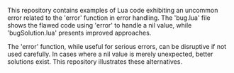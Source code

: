 This repository contains examples of Lua code exhibiting an uncommon error related to the 'error' function in error handling.  The 'bug.lua' file shows the flawed code using 'error' to handle a nil value, while 'bugSolution.lua' presents improved approaches.

The 'error' function, while useful for serious errors, can be disruptive if not used carefully. In cases where a nil value is merely unexpected, better solutions exist.  This repository illustrates these alternatives.  